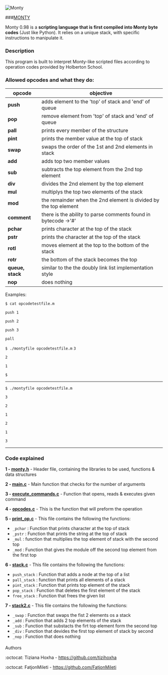
![Monty](https://user-images.githubusercontent.com/105599575/185717069-d67965d2-5a72-4d44-9797-fe31cc22110d.jpeg)


###[MONTY](https://montyscoconut.github.io/)

Monty 0.98 is a **scripting language that is first compiled into Monty byte codes** (Just like Python). It relies on a unique stack, with specific instructions to manipulate it.

### Description
This program is built to interpret Monty-like scripted files according to operation codes provided by Holberton School.

### Allowed opcodes and what they do:

| opcode | objective |
| --- | --- |
| **push** | adds element to the 'top' of stack and 'end' of queue |
| **pop** | remove element from 'top' of stack and 'end' of queue|
| **pall** | prints every member of the structure |
| **pint** | prints the member value at the top of stack |
| **swap** | swaps the order  of the 1st and 2nd elements in stack |
| **add** | adds top two member values |
| **sub** | subtracts the top element from the 2nd top element |
| **div** | divides the 2nd element by the top element |
| **mul** | multiplys the top two elements of the stack |
| **mod** | the remainder when the 2nd element is divided by the top element |
| **comment** | there is the ability to parse comments found in bytecode ->'#'|
| **pchar** | prints character at the top of the stack |
| **pstr** | prints the character at the top of the stack|
| **rotl** | moves element at the top to the bottom of the stack |
| **rotr** | the bottom of the stack becomes the top |
| **queue, stack** | similar to the the doubly link list implementation style |
| **nop** | does nothing |


Examples:

`$ cat opcodetestfile.m`

`push 1`

`push 2`

`push 3`

`pall`

`$ ./montyfile opcodetestfile.m`
`3`

`2`

`1`

`$`

---

`$ ./montyfile opcodetestfile.m`

`3`

`2`

`1`

`2`

`1`

`3`

---


 ### Code explained
 
 **1 - [monty.h](https://github.com/FatjonMileti/holbertonschool-monty/blob/main/monty.h)** - Header file, containing the libraries to be used, functions & data structures
 
 **2 - [main.c](https://github.com/FatjonMileti/holbertonschool-monty/blob/main/main.c)** - Main function that checks for the number of arguments
 
  **3 - [execute_commands.c](https://github.com/FatjonMileti/holbertonschool-monty/blob/main/execute_commands.c)** - Function that opens, reads & executes given command
  
  **4 - [opcodes.c](https://github.com/FatjonMileti/holbertonschool-monty/blob/main/opcodes.c)** - This is the function that will preform the operation
  
  **5 - [print_op.c](https://github.com/FatjonMileti/holbertonschool-monty/blob/main/print_op.c)** - This file contains the following the functions:
  
  * `_pchar` : Function that prints character at the top of stack
  * `_pstr` : Function that prints the string at the top of stack
  *  `_mul` : function that multiplies the top element of stack with the second top
  *  `_mod` : Function that gives the module off the second top element from the first top
  
**6 - [stack.c](https://github.com/FatjonMileti/holbertonschool-monty/blob/main/stack.c)** - This file contains the following the functions:

  * `push_stack` : Function that adds a node at the top of a list
  * `pall_stack` : function that prints all elements of a stack
  * `pint_stack` : Function that prints top element of the stack
  * `pop_stack` : Function that deletes the first element of the stack
  * `free_stack` : Function that frees the given list 


**7 - [stack2.c](https://github.com/FatjonMileti/holbertonschool-monty/blob/main/stack2.c)** - This file contains the following the functions:

* `_swap` : Function that swaps the fist 2 elements os a stack
* `_add` : Function that adds 2 top elements of the stack
* `_sub` : Function that substacts the firt top element form the second top
* `_div` : Function that devides the first top element of stack by second
* `_nop` : Function that does nothing

####
Authors

:octocat: Tiziana Hoxha - https://github.com/tizihoxha

:octocat: FatjonMileti - https://github.com/FatjonMileti
